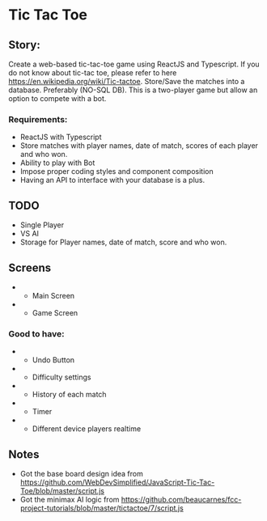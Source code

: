 # Tic Tac Toe

## Story:

Create a web-based tic-tac-toe game using ReactJS and Typescript. If you do not
know about tic-tac toe, please refer to here https://en.wikipedia.org/wiki/Tic-tactoe. Store/Save the matches into a database. Preferably (NO-SQL DB). This is a
two-player game but allow an option to compete with a bot.

### Requirements:

- ReactJS with Typescript
- Store matches with player names, date of match, scores of each player and
  who won.
- Ability to play with Bot
- Impose proper coding styles and component composition
- Having an API to interface with your database is a plus.

## TODO

- Single Player
- VS AI
- Storage for Player names, date of match, score and who won.

## Screens

- - Main Screen
- - Game Screen

### Good to have:

- - Undo Button
- - Difficulty settings
- - History of each match
- - Timer
- - Different device players realtime

## Notes

- Got the base board design idea from https://github.com/WebDevSimplified/JavaScript-Tic-Tac-Toe/blob/master/script.js
- Got the minimax AI logic from https://github.com/beaucarnes/fcc-project-tutorials/blob/master/tictactoe/7/script.js
